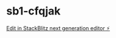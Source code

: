 # sb1-cfqjak

[Edit in StackBlitz next generation editor ⚡️](https://stackblitz.com/~/github.com/Decod-c/sb1-cfqjak)